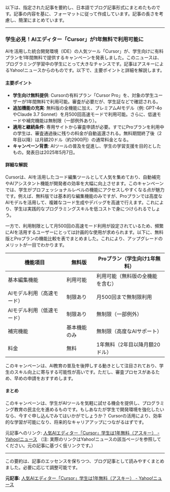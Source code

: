 以下は、指定された記事を要約し、日本語でブログ記事形式にまとめたものです。記事の内容を基に、フォーマットに従って作成しています。記事の長さを考慮し、簡潔にまとめています。

---

### 学生必見！AIエディター「Cursor」が1年無料で利用可能に

AIを活用した統合開発環境（IDE）の人気ツール「Cursor」が、学生向けに有料プランを1年間無料で提供するキャンペーンを発表しました。このニュースは、プログラミング学習中の学生にとって大きなチャンスです。記事はアスキーによるYahoo!ニュースからのものです。以下で、主要ポイントと詳細を解説します。

#### 主要ポイント
- **学生向け無料提供**: Cursorの有料プラン「Cursor Pro」を、対象の学生ユーザーが1年間無料で利用可能。審査が必要だが、学生証などで確認される。
- **追加機能の充実**: 無料版の全機能に加え、プレミアムAIモデル（例: GPT-4oやClaude 3.7 Sonnet）を月500回高速モードで利用可能。さらに、低速モードや補完機能は無制限（一部例外あり）。
- **適用と継続条件**: 専用サイトから審査申請が必要。すでにProプランを利用中の学生は、審査通過後に残りの料金が自動返還される。無料期間終了後（2年目以降）は月額20ドル（約2900円）の通常料金となる。
- **キャンペーン背景**: AIツールの普及を促進し、学生の学習支援を目的としたもの。発表日は2025年5月7日。

#### 詳細な解説
Cursorは、AIを活用したコード編集ツールとして人気を集めており、自動補完やAIアシスタント機能が開発者の効率を大幅に向上させます。このキャンペーンでは、学生がプロフェッショナルレベルの機能にアクセスしやすくなる点が魅力です。例えば、無料版では基本的な編集機能のみですが、Proプランでは高度なAIモデルを活用して、複雑なコード生成やデバッグを高速で行えます。これにより、学生は実践的なプログラミングスキルを低コストで身につけられるでしょう。

一方で、利用制限として月500回の高速モード利用が設定されているため、頻繁にAIを活用するユーザーにとっては計画的な使用が求められます。以下に、無料版とProプランの機能比較を表でまとめました。これにより、アップグレードのメリットが一目でわかります。

| 機能項目 | 無料版 | Proプラン（学生向け1年無料） |
|--------------------|--------------------------|------------------------------|
| 基本編集機能 | 利用可能 | 利用可能（無料版の全機能を含む） |
| AIモデル利用（高速モード） | 制限あり | 月500回まで無制限利用 |
| AIモデル利用（低速モード） | 制限あり | 無制限（一部例外） |
| 補完機能 | 基本機能のみ | 無制限（高度なAIサポート） |
| 料金 | 無料 | 1年無料（2年目以降月額20ドル） |

このキャンペーンは、AI教育の普及を後押しする動きとして注目されており、学生のスキル向上に寄与する可能性が高いです。ただし、審査プロセスがあるため、早めの申請をおすすめします。

#### まとめ
このキャンペーンは、学生がAIツールを気軽に試せる機会を提供し、プログラミング教育の民主化を進めるものです。もしあなたが学生で開発環境を強化したいなら、今すぐ申し込んでみてはいかがでしょうか？ Cursorの活用により、効率的な学習が可能になり、将来的なキャリアアップにつながるはずです。

元記事へのリンク: [人気AIエディター「Cursor」学生は1年無料（アスキー） - Yahoo!ニュース](https://news.yahoo.co.jp/articles/...) 
（注: 実際のリンクはYahoo!ニュースの該当ページを参照してください。元の記事に基づく仮リンクです。）

---

この要約は、記事のエッセンスを保ちつつ、ブログ記事として読みやすくまとめました。必要に応じて調整可能です。

**元記事:** [人気AIエディター「Cursor」学生は1年無料（アスキー） - Yahoo!ニュース](https://news.yahoo.co.jp/articles/3624cff222ca6e032454c6e9f975e17da0a0dc15)